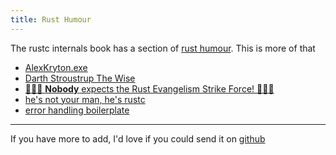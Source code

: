```yaml
---
title: Rust Humour
---
```


The rustc internals book has a section of [rust humour](https://rustc-dev-guide.rust-lang.org/appendix/humorust.html). This is more of that

<!--more-->

- [AlexKryton.exe](https://www.reddit.com/r/rust/comments/67x46l/announcing_rust_117/dgu8tgb)
- [Darth Stroustrup The Wise](https://www.reddit.com/r/rust/comments/62sewn/did_you_ever_hear_the_tragedy_of_darth_stroustrup/)
- [🎺🎺🎺 **Nobody** expects the Rust Evangelism Strike Force! 🎺🎺🎺](https://www.reddit.com/r/rust/comments/63ws8o/rust_go_to_mentioned_in_a_batgirl_comic/dfxyghk?utm_source=share&utm_medium=web2x)
- [he's not your man, he's rustc](https://twitter.com/isislovecruft/status/1156686703706329088)
- [error handling boilerplate](https://www.reddit.com/r/rustjerk/comments/7xtcos/_/)

---

If you have more to add, I'd love if you could send it on [github](https://github.com/aDotInTheVoid/site/blob/master/content/random/rust_humour.md)


